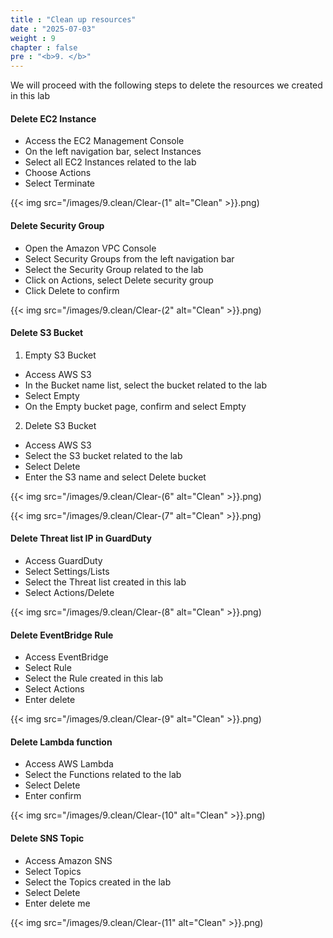 ```yaml
---
title : "Clean up resources"
date : "2025-07-03"
weight : 9
chapter : false
pre : "<b>9. </b>"
---
```


We will proceed with the following steps to delete the resources we created in this lab
#### Delete EC2 Instance
- Access the EC2 Management Console
- On the left navigation bar, select Instances
- Select all EC2 Instances related to the lab
- Choose Actions
- Select Terminate

{{< img src="/images/9.clean/Clear-(1" alt="Clean" >}}.png)

#### Delete Security Group
- Open the Amazon VPC Console
- Select Security Groups from the left navigation bar
- Select the Security Group related to the lab
- Click on Actions, select Delete security group
- Click Delete to confirm

{{< img src="/images/9.clean/Clear-(2" alt="Clean" >}}.png)

#### Delete S3 Bucket
1. Empty S3 Bucket
- Access AWS S3
- In the Bucket name list, select the bucket related to the lab
- Select Empty
- On the Empty bucket page, confirm and select Empty
2. Delete S3 Bucket
- Access AWS S3
- Select the S3 bucket related to the lab
- Select Delete
- Enter the S3 name and select Delete bucket

{{< img src="/images/9.clean/Clear-(6" alt="Clean" >}}.png)

{{< img src="/images/9.clean/Clear-(7" alt="Clean" >}}.png)

#### Delete Threat list IP in GuardDuty
- Access GuardDuty
- Select Settings/Lists
- Select the Threat list created in this lab
- Select Actions/Delete

{{< img src="/images/9.clean/Clear-(8" alt="Clean" >}}.png)

#### Delete EventBridge Rule
- Access EventBridge
- Select Rule
- Select the Rule created in this lab
- Select Actions
- Enter delete

{{< img src="/images/9.clean/Clear-(9" alt="Clean" >}}.png)

#### Delete Lambda function
- Access AWS Lambda
- Select the Functions related to the lab
- Select Delete
- Enter confirm

{{< img src="/images/9.clean/Clear-(10" alt="Clean" >}}.png)

#### Delete SNS Topic
- Access Amazon SNS
- Select Topics
- Select the Topics created in the lab
- Select Delete
- Enter delete me

{{< img src="/images/9.clean/Clear-(11" alt="Clean" >}}.png)